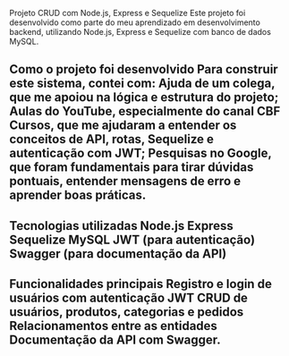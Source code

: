   Projeto CRUD com Node.js, Express e Sequelize
Este projeto foi desenvolvido como parte do meu aprendizado em desenvolvimento backend, utilizando Node.js, Express e Sequelize com banco de dados MySQL.

Como o projeto foi desenvolvido
Para construir este sistema, contei com:
Ajuda de um colega, que me apoiou na lógica e estrutura do projeto;
Aulas do YouTube, especialmente do canal CBF Cursos, que me ajudaram a entender os conceitos de API, rotas, Sequelize e autenticação com JWT;
Pesquisas no Google, que foram fundamentais para tirar dúvidas pontuais, entender mensagens de erro e aprender boas práticas.
--------------------------------
Tecnologias utilizadas
Node.js
Express
Sequelize
MySQL
JWT (para autenticação)
Swagger (para documentação da API)
--------------------------------
Funcionalidades principais
Registro e login de usuários com autenticação JWT
CRUD de usuários, produtos, categorias e pedidos
Relacionamentos entre as entidades
Documentação da API com Swagger.
--------------------------------
